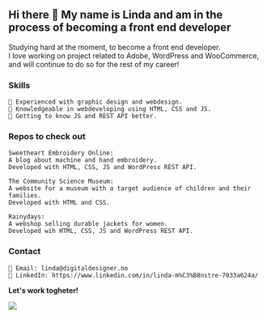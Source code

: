 ## Hi there 👋 My name is Linda and am in the process of becoming a front end developer

Studying hard at the moment, to become a front end developer.  
I love working on project related to Adobe, WordPress and WooCommerce, and will continue to do so for the rest of my career!

### Skills

    🔲 Experienced with graphic design and webdesign.
    🔲 Knowledgeable in webdeveloping using HTML, CSS and JS.
    🔲 Getting to know JS and REST API better.

### Repos to check out

    Sweetheart Embroidery Online:
    A blog about machine and hand embroidery.
    Developed with HTML, CSS, JS and WordPress REST API.

    The Community Science Museum:
    A website for a museum with a target audience of children and their families.
    Developed with HTML and CSS.

    Rainydays:
    A webshop selling durable jackets for women.
    Developed wih HTML, CSS, JS and WordPress REST API.

### Contact

    📧 Email: linda@digitaldesigner.no
    🔗 LinkedIn: https://www.linkedin.com/in/linda-m%C3%B8nstre-7033a624a/

**Let's work togheter!**

<img src="https://images.unsplash.com/photo-1526566762798-8fac9c07aa98?ixlib=rb-4.0.3&ixid=M3wxMjA3fDB8MHxwaG90by1wYWdlfHx8fGVufDB8fHx8fA%3D%3D&auto=format&fit=crop&w=1404&q=80">
